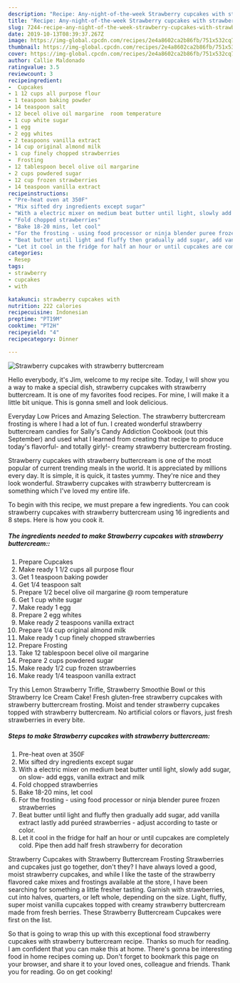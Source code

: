 ```yaml
---
description: "Recipe: Any-night-of-the-week Strawberry cupcakes with strawberry buttercream"
title: "Recipe: Any-night-of-the-week Strawberry cupcakes with strawberry buttercream"
slug: 7244-recipe-any-night-of-the-week-strawberry-cupcakes-with-strawberry-buttercream
date: 2019-10-13T08:39:37.267Z
image: https://img-global.cpcdn.com/recipes/2e4a8602ca2b86fb/751x532cq70/strawberry-cupcakes-with-strawberry-buttercream-recipe-main-photo.jpg
thumbnail: https://img-global.cpcdn.com/recipes/2e4a8602ca2b86fb/751x532cq70/strawberry-cupcakes-with-strawberry-buttercream-recipe-main-photo.jpg
cover: https://img-global.cpcdn.com/recipes/2e4a8602ca2b86fb/751x532cq70/strawberry-cupcakes-with-strawberry-buttercream-recipe-main-photo.jpg
author: Callie Maldonado
ratingvalue: 3.5
reviewcount: 3
recipeingredient:
-  Cupcakes
- 1 12 cups all purpose flour
- 1 teaspoon baking powder
- 14 teaspoon salt
- 12 becel olive oil margarine  room temperature
- 1 cup white sugar
- 1 egg
- 2 egg whites
- 2 teaspoons vanilla extract
- 14 cup original almond milk
- 1 cup finely chopped strawberries
-  Frosting
- 12 tablespoon becel olive oil margarine
- 2 cups powdered sugar
- 12 cup frozen strawberries
- 14 teaspoon vanilla extract
recipeinstructions:
- "Pre-heat oven at 350F"
- "Mix sifted dry ingredients except sugar"
- "With a electric mixer on medium beat butter until light, slowly add sugar, on slow- add eggs, vanilla extract and milk"
- "Fold chopped strawberries"
- "Bake 18-20 mins, let cool"
- "For the frosting - using food processor or ninja blender puree frozen strawberries"
- "Beat butter until light and fluffy then gradually add sugar, add vanilla extract lastly add puréed strawberries - adjust according to taste or color."
- "Let it cool in the fridge for half an hour or until cupcakes are completely cold. Pipe then add half fresh strawberry for decoration"
categories:
- Resep
tags:
- strawberry
- cupcakes
- with

katakunci: strawberry cupcakes with
nutrition: 222 calories
recipecuisine: Indonesian
preptime: "PT19M"
cooktime: "PT2H"
recipeyield: "4"
recipecategory: Dinner

---
```



![Strawberry cupcakes with strawberry buttercream](https://img-global.cpcdn.com/recipes/2e4a8602ca2b86fb/751x532cq70/strawberry-cupcakes-with-strawberry-buttercream-recipe-main-photo.jpg)

Hello everybody, it's Jim, welcome to my recipe site. Today, I will show you a way to make a special dish, strawberry cupcakes with strawberry buttercream. It is one of my favorites food recipes. For mine, I will make it a little bit unique. This is gonna smell and look delicious.

Everyday Low Prices and Amazing Selection. The strawberry buttercream frosting is where I had a lot of fun. I created wonderful strawberry buttercream candies for Sally&#39;s Candy Addiction Cookbook (out this September) and used what I learned from creating that recipe to produce today&#39;s flavorful- and totally girly!- creamy strawberry buttercream frosting.

Strawberry cupcakes with strawberry buttercream is one of the most popular of current trending meals in the world. It is appreciated by millions every day. It is simple, it is quick, it tastes yummy. They're nice and they look wonderful. Strawberry cupcakes with strawberry buttercream is something which I've loved my entire life.


To begin with this recipe, we must prepare a few ingredients. You can cook strawberry cupcakes with strawberry buttercream using 16 ingredients and 8 steps. Here is how you cook it.

##### The ingredients needed to make Strawberry cupcakes with strawberry buttercream::

1. Prepare  Cupcakes
1. Make ready 1 1/2 cups all purpose flour
1. Get 1 teaspoon baking powder
1. Get 1/4 teaspoon salt
1. Prepare 1/2 becel olive oil margarine @ room temperature
1. Get 1 cup white sugar
1. Make ready 1 egg
1. Prepare 2 egg whites
1. Make ready 2 teaspoons vanilla extract
1. Prepare 1/4 cup original almond milk
1. Make ready 1 cup finely chopped strawberries
1. Prepare  Frosting
1. Take 12 tablespoon becel olive oil margarine
1. Prepare 2 cups powdered sugar
1. Make ready 1/2 cup frozen strawberries
1. Make ready 1/4 teaspoon vanilla extract


Try this Lemon Strawberry Trifle, Strawberry Smoothie Bowl or this Strawberry Ice Cream Cake! Fresh gluten-free strawberry cupcakes with strawberry buttercream frosting. Moist and tender strawberry cupcakes topped with strawberry buttercream. No artificial colors or flavors, just fresh strawberries in every bite. 

##### Steps to make Strawberry cupcakes with strawberry buttercream:

1. Pre-heat oven at 350F
1. Mix sifted dry ingredients except sugar
1. With a electric mixer on medium beat butter until light, slowly add sugar, on slow- add eggs, vanilla extract and milk
1. Fold chopped strawberries
1. Bake 18-20 mins, let cool
1. For the frosting - using food processor or ninja blender puree frozen strawberries
1. Beat butter until light and fluffy then gradually add sugar, add vanilla extract lastly add puréed strawberries - adjust according to taste or color.
1. Let it cool in the fridge for half an hour or until cupcakes are completely cold. Pipe then add half fresh strawberry for decoration


Strawberry Cupcakes with Strawberry Buttercream Frosting Strawberries and cupcakes just go together, don&#39;t they? I have always loved a good, moist strawberry cupcakes, and while I like the taste of the strawberry flavored cake mixes and frostings available at the store, I have been searching for something a little fresher tasting. Garnish with strawberries, cut into halves, quarters, or left whole, depending on the size. Light, fluffy, super moist vanilla cupcakes topped with creamy strawberry buttercream made from fresh berries. These Strawberry Buttercream Cupcakes were first on the list. 

So that is going to wrap this up with this exceptional food strawberry cupcakes with strawberry buttercream recipe. Thanks so much for reading. I am confident that you can make this at home. There's gonna be interesting food in home recipes coming up. Don't forget to bookmark this page on your browser, and share it to your loved ones, colleague and friends. Thank you for reading. Go on get cooking!
